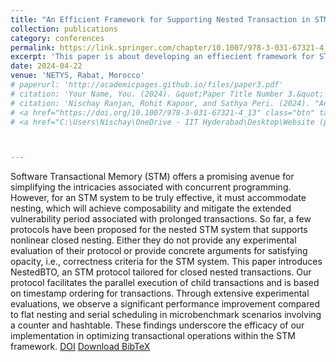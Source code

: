 ```yaml
---
title: "An Efficient Framework for Supporting Nested Transaction in STM"
collection: publications
category: conferences
permalink: https://link.springer.com/chapter/10.1007/978-3-031-67321-4_13
excerpt: 'This paper is about developing an effiecient framework for STM which supports nested transactions.'
date: 2024-04-22
venue: 'NETYS, Rabat, Morocco'
# paperurl: 'http://academicpages.github.io/files/paper3.pdf'
# citation: 'Your Name, You. (2024). &quot;Paper Title Number 3.&quot; <i>GitHub Journal of Bugs</i>. 1(3).'
# citation: 'Nischay Ranjan, Rohit Kapoor, and Sathya Peri. (2024). "An Efficient Framework for Supporting Nested Transaction in STMs." In <i>Networked Systems</i>, edited by Armando Castañeda, Constantin Enea, and Nirupam Gupta, pp. 204-210. Springer Nature Switzerland. DOI: [10.1007/978-3-031-67321-4_13](https://doi.org/10.1007/978-3-031-67321-4_13).'
# <a href="https://doi.org/10.1007/978-3-031-67321-4_13" class="btn" target="_blank" rel="noopener noreferrer">DOI</a>
# <a href="C:\Users\Nischay\OneDrive - IIT Hyderabad\Desktop\Website (portfolio)\ranjannischay.github.io\_publications\bibtex_netys2024.bib" class="btn" download>Download BibTeX</a>



---
```



<!-- The contents above will be part of a list of publications, if the user clicks the link for the publication than the contents of section will be rendered as a full page, allowing you to provide more information about the paper for the reader. When publications are displayed as a single page, the contents of the above "citation" field will automatically be included below this section in a smaller font. -->

Software Transactional Memory (STM) offers a promising avenue for simplifying the intricacies associated with concurrent programming. However, for an STM system to be truly effective, it must accommodate nesting, which will achieve composability and mitigate the extended vulnerability period associated with prolonged transactions. So far, a few protocols have been proposed for the nested STM system that supports nonlinear closed nesting. Either they do not provide any experimental evaluation of their protocol or provide concrete arguments for satisfying opacity, i.e., correctness criteria for the STM system. This paper introduces NestedBTO, an STM protocol tailored for closed nested transactions. Our protocol facilitates the parallel execution of child transactions and is based on timestamp ordering for transactions. Through extensive experimental evaluations, we observe a significant performance improvement compared to flat nesting and serial scheduling in microbenchmark scenarios involving a counter and hashtable. These findings underscore the efficacy of our implementation in optimizing transactional operations within the STM framework.
<a href="https://doi.org/10.1007/978-3-031-67321-4_13" class="btn" target="_blank" rel="noopener noreferrer">DOI</a>
<a href="C:\Users\Nischay\OneDrive - IIT Hyderabad\Desktop\Website (portfolio)\ranjannischay.github.io\_publications\bibtex_netys2024.bib" class="btn" download>Download BibTeX</a>
